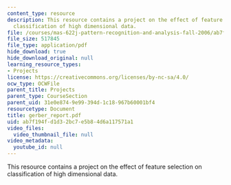 ```yaml
---
content_type: resource
description: This resource contains a project on the effect of feature selection on
  classification of high dimensional data.
file: /courses/mas-622j-pattern-recognition-and-analysis-fall-2006/ab7f194fd1d32bc7e5b84d6a117571a1_gerber_report.pdf
file_size: 517845
file_type: application/pdf
hide_download: true
hide_download_original: null
learning_resource_types:
- Projects
license: https://creativecommons.org/licenses/by-nc-sa/4.0/
ocw_type: OCWFile
parent_title: Projects
parent_type: CourseSection
parent_uid: 31e0e874-9e99-394d-1c18-967b60001bf4
resourcetype: Document
title: gerber_report.pdf
uid: ab7f194f-d1d3-2bc7-e5b8-4d6a117571a1
video_files:
  video_thumbnail_file: null
video_metadata:
  youtube_id: null
---
```

This resource contains a project on the effect of feature selection on classification of high dimensional data.